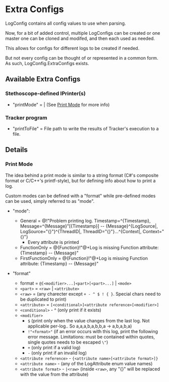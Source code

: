 # Extra Configs

LogConfig contains all config values to use when parsing.

Now, for a bit of added control, multiple LogConfigs can be created or one master one can be cloned and modifed, and then each used as needed.

This allows for configs for different logs to be created if needed.

But not every config can be thought of or represented in a common form. As such, LogConfig.ExtraConfigs exists.

## Available Extra Configs

### Stethoscope-defined IPrinter(s)

- "printMode" = <Mode> | <Format> (See [Print Mode](#print-mode) for more info)

### Tracker program

- "printToFile" = File path to write the results of Tracker's execution to a file.

## Details

### Print Mode

The idea behind a print mode is similar to a string format (C#'s composite format or C/C++'s printf-style), but for defining info about how to print a log.

Custom modes can be defined with a "format" while pre-defined modes can be used, simply referred to as "mode".

- "mode":
    - General = @!"Problem printing log. Timestamp=^{Timestamp}, Message=^{Message}"[{Timestamp}] -- {Message}^{LogSource|, LogSource="{}"}^{ThreadID|, ThreadID="{}"}...^{Context|, Context="{}"}
	    - Every attribute is printed
    - FunctionOnly = @{Function}!"@+Log is missing Function attribute: {Timestamp} -- {Message}"
    - FirstFunctionOnly = @{Function}!"@+Log is missing Function attribute: {Timestamp} -- {Message}"

- "format"
    - format = `@[<modifier>...]<part>[<part>...]` | `<mode>`
    - `<part>` = `<raw>` | `<attribute>`
    - `<raw>` = (any charecter except `+ - ^ $ ! { }`. Special chars need to be duplicated to print)
    - `<attribute>` = `[<conditional>]<attribute reference>[<modifier>]`
    - `<conditional>` - ^ (only print if it exists)
    - `<modifier>`
        - `$` (print only when the value changes from the last log. Not applicable per-log.. So a,a,a,b,a,b,b,a -> a,b,a,b,a)
        - `!"<format>"` (if an error occurs with this log, print the following error message. Limitations: must be contained within quotes, single quotes needs to be escaped `\"`)
        - `+` (only print if a valid log)
        - `-` (only print if an invalid log)
    - `<attribute reference>` - `{<attribute name>[<attribute format>]}`
    - `<attribute name>` - (any of the LogAttribute enum value names)
    - `<attribute format>` - `|<raw>` (inside `<raw>`, any "{}" will be replaced with the value from the attribute)
